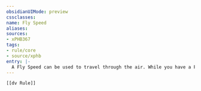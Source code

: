 ```yaml
---
obsidianUIMode: preview
cssclasses:
name: Fly Speed
aliases:
sources:
- xPHB367
tags:
- rule/core
- source/xphb
entry: |-
  A Fly Speed can be used to travel through the air. While you have a Fly Speed, you can stay aloft until you land, fall, or die.
---
```


```meta-bind-embed
[[dv Rule]]
```